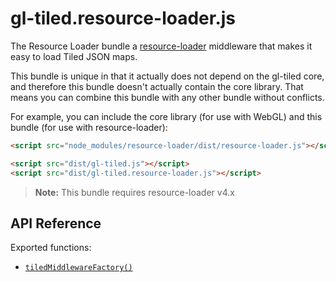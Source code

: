 # gl-tiled.resource-loader.js

The Resource Loader bundle a [resource-loader](https://github.com/englercj/resource-loader) middleware that makes it easy to load Tiled JSON maps.

This bundle is unique in that it actually does not depend on the gl-tiled core, and therefore this bundle doesn't actually contain the core library. That means you can combine this bundle with any other bundle without conflicts.

For example, you can include the core library (for use with WebGL) and this bundle (for use with resource-loader):

```html
<script src="node_modules/resource-loader/dist/resource-loader.js"></script>

<script src="dist/gl-tiled.js"></script>
<script src="dist/gl-tiled.resource-loader.js"></script>
```

> **Note:** This bundle requires resource-loader v4.x

## API Reference

Exported functions:

- [`tiledMiddlewareFactory()`](https://englercj.github.io/gl-tiled/modules/_bundles_resource_loader_index_.html#tiledmiddlewarefactory)
